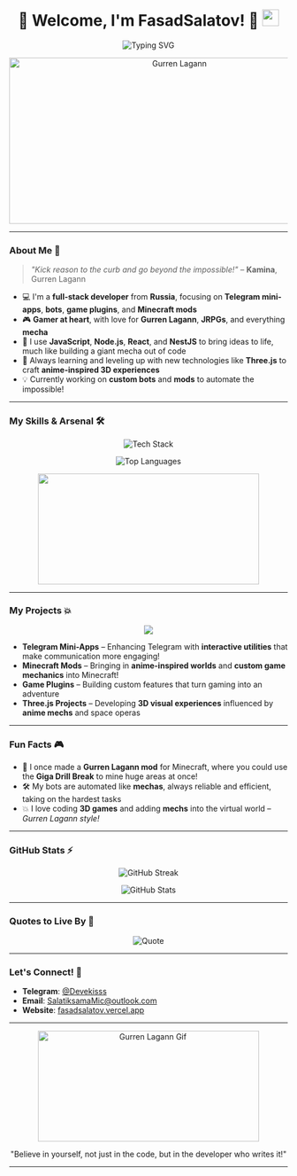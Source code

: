 <h1 align="center">
  🚀 Welcome, I'm FasadSalatov! 🚀
  <img src="https://media.giphy.com/media/hvRJCLFzcasrR4ia7z/giphy.gif" width="30px"/>
</h1>

<!-- Анимированное приветствие с эмодзи и GIF-картинкой приветственного жеста -->

<p align="center">
  <img src="https://readme-typing-svg.herokuapp.com?font=Fira+Code&size=30&duration=2500&pause=1000&color=FF4500&center=true&vCenter=true&width=900&lines=Full-stack+developer+%7C+Mini-apps%2C+Bots%2C+Mods+%26+more!;Pierce+the+heavens+with+your+code!+%E2%9A%94%EF%B8%8F+%F0%9F%9A%80;Always+coding+like+Team+Dai-Gurren%21+%F0%9F%92%A5" alt="Typing SVG" />
</p>

<!-- Здесь используется анимация текста с яркими отсылками к "Гуррен Лаганн" и твоим навыкам -->

<p align="center">
  <img src="https://media.giphy.com/media/l0HlPjezG6ZPRu72w/giphy.gif" width="600" height="300" alt="Gurren Lagann" />
</p>

<!-- Это GIF из "Gurren Lagann", где происходит эпическая битва с участием гигантских роботов -->
---

### About Me 👾

> _"Kick reason to the curb and go beyond the impossible!"_ – **Kamina**, Gurren Lagann

- 💻 I'm a **full-stack developer** from **Russia**, focusing on **Telegram mini-apps**, **bots**, **game plugins**, and **Minecraft mods**  
- 🎮 **Gamer at heart**, with love for **Gurren Lagann**, **JRPGs**, and everything **mecha**  
- 🔧 I use **JavaScript**, **Node.js**, **React**, and **NestJS** to bring ideas to life, much like building a giant mecha out of code  
- 🌱 Always learning and leveling up with new technologies like **Three.js** to craft **anime-inspired 3D experiences**  
- 💡 Currently working on **custom bots** and **mods** to automate the impossible!

<!-- Описание более динамичное, с отсылкой к тому, как ты создаешь вещи в стиле меха — код как гигантские роботы -->

---

### My Skills & Arsenal 🛠️

<p align="center">
  <img src="https://skillicons.dev/icons?i=js,ts,nodejs,react,mongodb,postgres,mysql,html,css,webpack,docker,git,github,vscode,threejs,nestjs,java,python" alt="Tech Stack" />
</p>

<!-- Анимации и иконки твоих навыков — теперь всё выглядит компактно и информативно. -->

<p align="center">
  <img src="https://github-readme-stats.vercel.app/api/top-langs/?username=FasadSalatov&layout=compact&theme=radical&hide_border=true" alt="Top Languages" />
</p>

<!-- Твои наиболее используемые языки — всё оформлено в стиле с красивыми графиками -->

<p align="center">
  <img src="https://media.giphy.com/media/xT5LMQjei9E2slRdmI/giphy.gif" width="400" height="200"/>
</p>

<!-- Это весёлый GIF с аниме-роботом, который вписывается в тематику меха и разработку с кодом. -->
---

### My Projects 💥

<p align="center">
  <img src="https://readme-typing-svg.herokuapp.com?font=Fira+Code&size=24&pause=1000&color=F73B73&center=true&vCenter=true&width=700&lines=💻+Telegram+Mini-Apps+to+power+up+your+chats!;🎮+Minecraft+Mods+with+custom+worlds!;🚀+Game+Plugins+to+enhance+your+adventures!;🌌+Three.js+Anime+Inspired+3D+Experiences!"/>
</p>

- **Telegram Mini-Apps** – Enhancing Telegram with **interactive utilities** that make communication more engaging!  
- **Minecraft Mods** – Bringing in **anime-inspired worlds** and **custom game mechanics** into Minecraft!  
- **Game Plugins** – Building custom features that turn gaming into an adventure  
- **Three.js Projects** – Developing **3D visual experiences** influenced by **anime mechs** and space operas

<!-- Блок с проектами сделан с помощью анимированных строк, чтобы все ключевые моменты выделялись и были интересны -->

---

### Fun Facts 🎮

- 🌌 I once made a **Gurren Lagann mod** for Minecraft, where you could use the **Giga Drill Break** to mine huge areas at once!  
- 🛠️ My bots are automated like **mechas**, always reliable and efficient, taking on the hardest tasks  
- 💥 I love coding **3D games** and adding **mechs** into the virtual world – _Gurren Lagann style!_

<!-- Весёлые факты о твоих проектах — связь с мехами, анимациями и играми -->

---

### GitHub Stats ⚡

<p align="center">
  <img src="https://github-readme-streak-stats.herokuapp.com/?user=FasadSalatov&theme=radical&hide_border=true" alt="GitHub Streak" />
</p>

<p align="center">
  <img src="https://github-readme-stats.vercel.app/api?username=FasadSalatov&show_icons=true&theme=radical&hide_border=true" alt="GitHub Stats" />
</p>

<!-- Анимированные графики для твоей GitHub статистики, чтобы всё выглядело динамично -->

---

### Quotes to Live By 🎯

<p align="center">
  <img src="https://quotes-github-readme.vercel.app/api?type=horizontal&theme=radical&quote=Go+beyond+the+impossible%2C+and+kick+reason+to+the+curb%21+-+Kamina" alt="Quote" />
</p>

<!-- Отсылки к цитатам Камина из Гуррен Лаганн, которые придают мотивацию -->

---

### Let's Connect! 🤝

- **Telegram**: [@Devekisss](https://t.me/Devekisss)  
- **Email**: [SalatiksamaMic@outlook.com](mailto:SalatiksamaMic@outlook.com)  
- **Website**: [fasadsalatov.vercel.app](https://fasadsalatov.vercel.app)

<!-- Контактная информация с чётким оформлением -->

---

<p align="center">
  <img src="https://media.giphy.com/media/l0HlPjezG6ZPRu72w/giphy.gif" width="400" height="200" alt="Gurren Lagann Gif"/>
</p>

<!-- Повторение того же эпичного GIF из Гуррен Лаганн с гигантским боем мехов -->

<p align="center">
  "Believe in yourself, not just in the code, but in the developer who writes it!"
</p>

<!-- Мотивационная строка с отсылкой к тематике мехов и программистам -->
---

